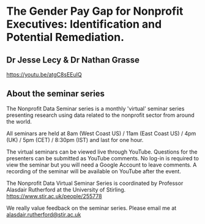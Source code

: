 # The Gender Pay Gap for Nonprofit Executives:   Identification and Potential Remediation.
## Dr Jesse Lecy & Dr Nathan Grasse

https://youtu.be/atgC8sEEulQ

## About the seminar series
The Nonprofit Data Seminar series is a monthly 'virtual' seminar series presenting research using data related to the nonprofit sector from around the world.

All seminars are held at 8am (West Coast US) / 11am (East Coast US) / 4pm (UK) / 5pm (CET) / 8:30pm (IST) and last for one hour.

The virtual seminars can be viewed live through YouTube. Questions for the presenters can be submitted as YouTube comments. No log-in is required to view the seminar but you will need a Google Account to leave comments. A recording of the seminar will be available on YouTube after the event.

The Nonprofit Data Virtual Seminar Series is coordinated by Professor Alasdair Rutherford at the University of Stirling.
https://www.stir.ac.uk/people/255778

We really value feedback on the seminar series.  Please email me at alasdair.rutherford@stir.ac.uk

